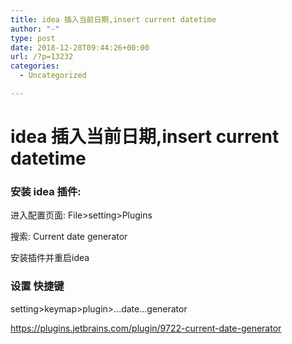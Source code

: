 ```yaml
---
title: idea 插入当前日期,insert current datetime
author: "-"
type: post
date: 2018-12-28T09:44:26+00:00
url: /?p=13232
categories:
  - Uncategorized

---
```

# idea 插入当前日期,insert current datetime
### 安装 idea 插件:

进入配置页面: File>setting>Plugins
  
搜索: Current date generator
  
安装插件并重启idea

### 设置 快捷键

setting>keymap>plugin>...date...generator

<https://plugins.jetbrains.com/plugin/9722-current-date-generator>